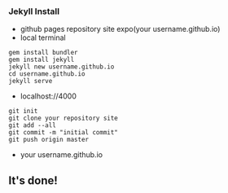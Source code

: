 ### Jekyll Install

- github pages repository site expo(your username.github.io)
- local terminal 
```
gem install bundler
gem install jekyll
jekyll new username.github.io
cd username.github.io
jekyll serve

```
- localhost://4000
```
git init 
git clone your repository site
git add --all
git commit -m "initial commit"
git push origin master

```
- your username.github.io
## It's done!